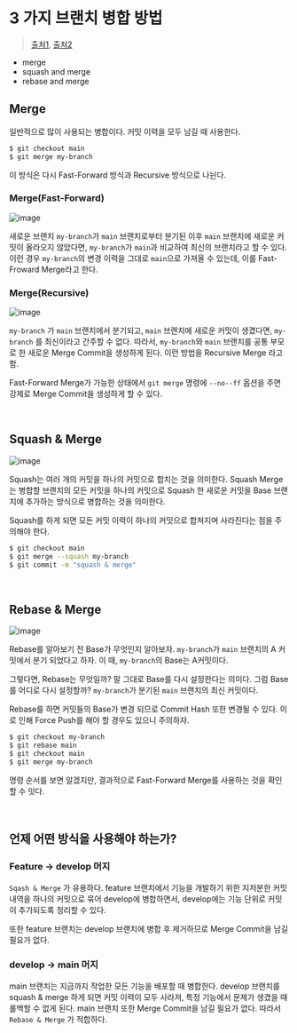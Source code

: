 # 3 가지 브랜치 병합 방법

> [출처1](https://meetup.nhncloud.com/posts/122), [출처2](https://hudi.blog/git-merge-squash-rebase/)

- merge
- squash and merge
- rebase and merge

## Merge

일반적으로 많이 사용되는 병합이다. 커밋 이력을 모두 남길 때 사용한다.

```sh
$ git checkout main
$ git merge my-branch
```

이 방식은 다시 Fast-Forward 방식과 Recursive 방식으로 나뉜다.

### Merge(Fast-Forward)

![image](https://github.com/pozafly/TIL/assets/59427983/db13d7ed-668e-410e-87b3-9cdb494d8ab9)

새로운 브랜치 `my-branch`가 `main` 브랜치로부터 분기된 이후 `main` 브랜치에 새로운 커밋이 올라오지 않았다면, `my-branch`가 `main`과 비교하여 최신의 브랜치라고 할 수 있다. 이런 경우 `my-branch`의 변경 이력을 그대로 `main`으로 가져올 수 있는데, 이를 Fast-Froward Merge라고 한다.

### Merge(Recursive)

![image](https://github.com/pozafly/TIL/assets/59427983/45bc5148-cb4f-4edf-8860-979475864a48)

`my-branch` 가 `main` 브랜치에서 분기되고, `main` 브랜치에 새로운 커밋이 생겼다면, `my-branch` 를 최신이라고 간주할 수 없다. 따라서, `my-branch`와 `main` 브랜치를 공통 부모로 한 새로운 Merge Commit을 생성하게 된다. 이런 방법을 Recursive Merge 라고 함.

Fast-Forward Merge가 가능한 상태에서 `git merge` 명령에 `--no--ff` 옵션을 주면 강제로 Merge Commit을 생성하게 할 수 있다.

<br/>

## Squash & Merge

![image](https://github.com/pozafly/TIL/assets/59427983/b7b329ab-be46-4503-bed7-9cd6910d865a)

Squash는 여러 개의 커밋을 하나의 커밋으로 합치는 것을 의미한다. Squash Merge는 병합할 브랜치의 모든 커밋을 하나의 커밋으로 Squash 한 새로운 커밋을 Base 브랜치에 추가하는 방식으로 병합하는 것을 의미한다.

Squash를 하게 되면 모든 커밋 이력이 하나의 커밋으로 합쳐지며 사라진다는 점을 주의해야 한다.

```sh
$ git checkout main
$ git merge --squash my-branch
$ git commit -m "squash & merge"
```

<br/>

## Rebase & Merge

![image](https://github.com/pozafly/TIL/assets/59427983/75cb1377-ca9d-49df-9201-1802596bed4e)

Rebase를 알아보기 전 Base가 무엇인지 알아보자. `my-branch`가 `main` 브랜치의 A 커밋에서 분기 되었다고 하자. 이 때, `my-branch`의 Base는 A커밋이다.

그렇다면, Rebase는 무엇일까? 말 그대로 Base를 다시 설정한다는 의미다. 그럼 Base를 어디로 다시 설정할까? `my-branch`가 분기된 `main` 브랜치의 최신 커밋이다.

Rebase를 하면 커밋들의 Base가 변경 되므로 Commit Hash 또한 변경될 수 있다. 이로 인해 Force Push를 해야 할 경우도 있으니 주의하자.

```sh
$ git checkout my-branch
$ git rebase main
$ git checkout main
$ git merge my-branch
```

명령 순서를 보면 알겠지만, 결과적으로 Fast-Forward Merge를 사용하는 것을 확인할 수 잇다.

<br/>

## 언제 어떤 방식을 사용해야 하는가?

### Feature -> develop 머지

`Sqash & Merge` 가 유용하다. feature 브랜치에서 기능을 개발하기 위한 지저분한 커밋 내역을 하나의 커밋으로 묶어 develop에 병합하면서, develop에는 기능 단위로 커밋이 추가되도록 정리할 수 있다.

또한 feature 브랜치는 develop 브랜치에 병합 후 제거하므로 Merge Commit을 남길 필요가 없다.

### develop -> main 머지

main 브랜치는 지금까지 작업한 모든 기능을 배포할 때 병합한다. develop 브랜치를 squash & merge 하게 되면 커밋 이력이 모두 사라져, 특정 기능에서 문제가 생겼을 때 롤백할 수 없게 된다. main 브랜치 또한 Merge Commit을 남길 필요가 없다. 따라서 `Rebase & Merge` 가 적합하다.
